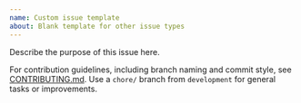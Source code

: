 ```yaml
---
name: Custom issue template
about: Blank template for other issue types
---
```


Describe the purpose of this issue here.

<!-- Add details, context, or any relevant information. -->

For contribution guidelines, including branch naming and commit style, see
[CONTRIBUTING.md](../CONTRIBUTING.md). Use a `chore/` branch from
`development` for general tasks or improvements.
